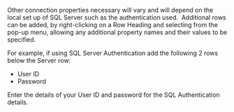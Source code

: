 Other connection properties necessary will vary and will depend on the
local set up of SQL Server such as the authentication used.  Additional rows can be added, by
right-clicking on a Row Heading and selecting from the pop-up menu,
allowing any additional property names and their values to be specified.

For example, if using SQL Server Authentication add the following 2 rows
below the Server row:

-   User ID
-   Password  


Enter the details of your User ID and
password for the SQL Authentication details.
